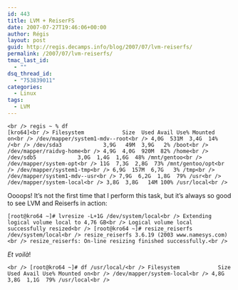 ```yaml
---
id: 443
title: LVM + ReiserFS
date: 2007-07-27T19:46:06+00:00
author: Régis
layout: post
guid: http://regis.decamps.info/blog/2007/07/lvm-reiserfs/
permalink: /2007/07/lvm-reiserfs/
tmac_last_id:
  - ""
dsq_thread_id:
  - "753839011"
categories:
  - Linux
tags:
  - LVM
---
```

`<br />
regis ~ % df                                                                                           [kro64]<br />
Filesystem            Size  Used Avail Use% Mounted on<br />
/dev/mapper/system1-mdv--root<br />
                      4,0G  531M  3,4G  14% /<br />
/dev/sda3             3,9G   49M  3,9G   2% /boot<br />
/dev/mapper/raidvg-home<br />
                      4,9G  4,0G  920M  82% /home<br />
/dev/sdb5             3,0G  1,4G  1,6G  48% /mnt/gentoo<br />
/dev/mapper/system-opt<br />
                       11G  7,3G  2,8G  73% /mnt/gentoo/opt<br />
/dev/mapper/system1-tmp<br />
                      6,9G  157M  6,7G   3% /tmp<br />
/dev/mapper/system1-mdv--usr<br />
                      7,9G  6,2G  1,8G  79% /usr<br />
/dev/mapper/system-local<br />
                      3,8G  3,8G   14M 100% /usr/local<br />
` 

Oooops! It&rsquo;s not the first time that I perform this task, but it&rsquo;s always so good to see LVM and Reiserfs in action:
  
`[root@kro64 ~]# lvresize -L+1G /dev/system/local<br />
  Extending logical volume local to 4,76 GB<br />
  Logical volume local successfully resized<br />
[root@kro64 ~]# resize_reiserfs /dev/system/local<br />
resize_reiserfs 3.6.19 (2003 www.namesys.com)<br />
resize_reiserfs: On-line resizing finished successfully.<br />
` 

_Et voilà_!
  
`<br />
[root@kro64 ~]# df /usr/local/<br />
Filesystem            Size  Used Avail Use% Mounted on<br />
/dev/mapper/system-local<br />
                      4,8G  3,8G  1,1G  79% /usr/local<br />
`
